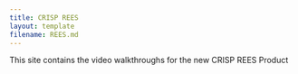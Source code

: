 ```yaml
---
title: CRISP REES
layout: template
filename: REES.md
--- 
```

This site contains the video walkthroughs for the new CRISP REES Product
